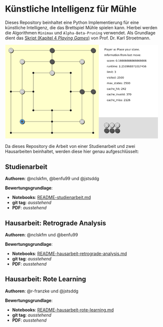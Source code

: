 # Künstliche Intelligenz für Mühle

Dieses Repository beinhaltet eine Python Implementierung für eine künstliche Intelligenz, die das Brettspiel Mühle spielen kann.
Hierbei werden die Algorithmen `Minimax` und `Alpha-Beta-Pruning` verwendet.
Als Grundlage dient das [Skript (Kapitel 4 *Playing Games*)](https://github.com/karlstroetmann/Artificial-Intelligence) von Prof. Dr. Karl Stroetmann.

![](images/player-vs-alphabetapruning.png)

Da dieses Repository die Arbeit von einer Studienarbeit und zwei Hausarbeiten beinhaltet, werden diese hier genau aufgeschlüsselt:

## Studienarbeit

**Authoren**: @nclskfm, @benfu99 und @jstsddg

**Bewertungsgrundlage**:
* **Notebooks**: [README-studienarbeit.md](jupyter/README-studienarbeit.md)
* **git tag**: *ausstehend*
* **PDF**: *ausstehend*


## Hausarbeit: Retrograde Analysis

**Authoren**: @nclskfm und @benfu99

**Bewertungsgrundlage**:
* **Notebooks**: [README-hausarbeit-retrograde-analysis.md](jupyter/README-hausarbeit-retrograde-analysis.md)
* **git tag**: *ausstehend*
* **PDF**: *ausstehend*

## Hausarbeit: Rote Learning

**Authoren**: @r-franzke und @jstsddg

**Bewertungsgrundlage**:
* **Notebooks**: [README-hausarbeit-rote-learning.md](jupyter/README-hausarbeit-rote-learning.md)
* **git tag**: *ausstehend*
* **PDF**: *ausstehend*